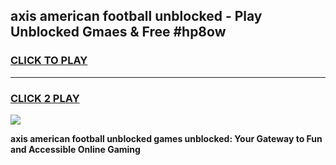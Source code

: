 
## axis american football unblocked - Play Unblocked Gmaes & Free #hp8ow
<h3>
<a href="https://news.freeplayer.one?title=axis_american_football_unblocked&ref=26F">CLICK TO PLAY</a></h3>
<hr>

<h3>
<a href="https://news.freeplayer.one?title=axis_american_football_unblocked&ref=26F">CLICK 2 PLAY</a>
  
</h3>

<a href="https://news.freeplayer.one?title=axis_american_football_unblocked&ref=26F/"><img src="https://clearcache.store/games.png"></a>


**axis american football unblocked games unblocked: Your Gateway to Fun and Accessible Online Gaming**
